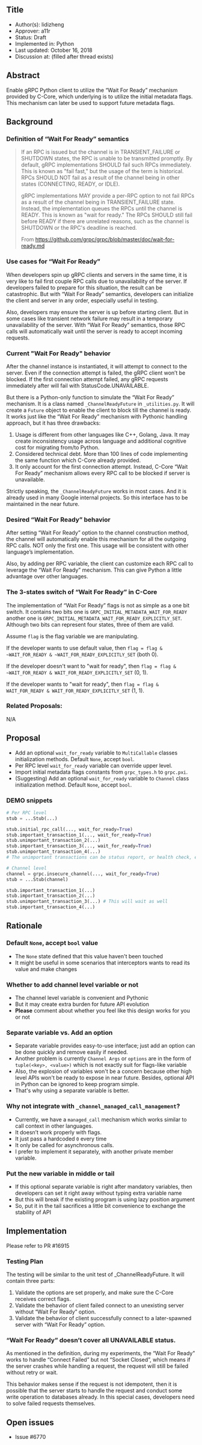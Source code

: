 Title
----
* Author(s): lidizheng
* Approver: a11r
* Status: Draft
* Implemented in: Python
* Last updated: October 16, 2018
* Discussion at: <google group thread> (filled after thread exists)

## Abstract

Enable gRPC Python client to utilize the “Wait For Ready” mechanism provided by C-Core, which underlying is to utilize the initial metadata flags. This mechanism can later be used to support future metadata flags.

## Background

### Definition of “Wait For Ready” semantics
> If an RPC is issued but the channel is in TRANSIENT_FAILURE or SHUTDOWN states, the RPC is unable to be transmitted promptly. By default, gRPC implementations SHOULD fail such RPCs immediately. This is known as "fail fast," but the usage of the term is historical. RPCs SHOULD NOT fail as a result of the channel being in other states (CONNECTING, READY, or IDLE).
> 
> gRPC implementations MAY provide a per-RPC option to not fail RPCs as a result of the channel being in TRANSIENT_FAILURE state. Instead, the implementation queues the RPCs until the channel is READY. This is known as "wait for ready." The RPCs SHOULD still fail before READY if there are unrelated reasons, such as the channel is SHUTDOWN or the RPC's deadline is reached.
> 
> From https://github.com/grpc/grpc/blob/master/doc/wait-for-ready.md 

### Use cases for “Wait For Ready”

When developers spin up gRPC clients and servers in the same time, it is very like to fail first couple RPC calls due to unavailability of the server. If developers failed to prepare for this situation, the result can be catastrophic. But with “Wait For Ready” semantics, developers can initialize the client and server in any order, especially useful in testing.

Also, developers may ensure the server is up before starting client. But in some cases like transient network failure may result in a temporary unavailability of the server. With “Wait For Ready” semantics, those RPC calls will automatically wait until the server is ready to accept incoming requests.

### Current "Wait For Ready" behavior

After the channel instance is instantiated, it will attempt to connect to the server. Even if the connection attempt is failed, the gRPC client won’t be blocked. If the first connection attempt failed, any gRPC requests immediately after will fail with StatusCode.UNAVAILABLE.

But there is a Python-only function to simulate the “Wait For Ready” mechanism. It is a class named `_ChannelReadyFuture` in `_utilities.py`. It will create a `Future` object to enable the client to block till the channel is ready. It works just like the “Wait For Ready” mechanism with Pythonic handling approach, but it has three drawbacks:

1. Usage is different from other languages like C++, Golang, Java. It may create inconsistency usage across language and additional cognitive cost for migrating from/to Python.
1. Considered technical debt. More than 100 lines of code implementing the same function which C-Core already provided.
1. It only account for the first connection attempt. Instead, C-Core “Wait For Ready” mechanism allows every RPC call to be blocked if server is unavailable.

Strictly speaking, the `_ChannelReadyFuture` works in most cases. And it is already used in many Google internal projects. So this interface has to be maintained in the near future.

### Desired “Wait For Ready” behavior
After setting “Wait For Ready” option to the channel construction method, the channel will automatically enable this mechanism for all the outgoing RPC calls. NOT only the first one. This usage will be consistent with other language’s implementation.

Also, by adding per RPC variable, the client can customize each RPC call to leverage the “Wait For Ready” mechanism. This can give Python a little advantage over other languages.

### The 3-states switch of “Wait For Ready” in C-Core
The implementation of “Wait For Ready” flags is not as simple as a one bit switch. It contains two bits one is `GRPC_INITIAL_METADATA_WAIT_FOR_READY` another one is `GRPC_INITIAL_METADATA_WAIT_FOR_READY_EXPLICITLY_SET`. Although two bits can represent four states, three of them are valid.

Assume `flag` is the flag variable we are manipulating.

If the developer wants to use default value, then `flag = flag & ~WAIT_FOR_READY & ~WAIT_FOR_READY_EXPLICITLY_SET` (both 0).

If the developer doesn't want to "wait for ready", then `flag = flag & ~WAIT_FOR_READY & WAIT_FOR_READY_EXPLICITLY_SET` (0, 1).

If the developer wants to "wait for ready", then `flag = flag & WAIT_FOR_READY & WAIT_FOR_READY_EXPLICITLY_SET` (1, 1).

### Related Proposals: 

N/A

## Proposal

* Add an optional `wait_for_ready` variable to `MultiCallable` classes initialization methods. Default `None`, accept `bool`.
* Per RPC level `wait_for_ready` variable can override upper level.
* Import initial metadata flags constants from `grpc_types.h` to `grpc.pxi`.
* (Suggesting) Add an optional `wait_for_ready` variable to `Channel` class initialization method. Default `None`, accept `bool`.

### DEMO snippets 

```Python
# Per RPC level
stub = ...Stub(...)

stub.initial_rpc_call(..., wait_for_ready=True)
stub.important_transaction_1(..., wait_for_ready=True)
stub.unimportant_transaction_2(...)
stub.important_transaction_3(..., wait_for_ready=True)
stub.unimportant_transaction_4(...)
# The unimportant transactions can be status report, or health check, etc.
```

```Python
# Channel level
channel = grpc.insecure_channel(..., wait_for_ready=True)
stub = ...Stub(channel)

stub.important_transaction_1(...)
stub.important_transaction_2(...)
stub.unimportant_transaction_3(...) # This will wait as well
stub.important_transaction_4(...)
```

## Rationale

### Default `None`, accept `bool` value
* The `None` state defined that this value haven't been touched
* It might be useful in some scenarios that interceptors wants to read its value and make changes

### Whether to add channel level variable or not
* The channel level variable is convenient and Pythonic
* But it may create extra burden for future API evolution
* **Please** comment about whether you feel like this design works for you or not

### Separate variable vs. Add an option
* Separate variable provides easy-to-use interface; just add an option can be done quickly and remove easily if needed.
* Another problem is currently `Channel Args` or `options` are in the form of `tuple(<key>, <value>)` which is not exactly suit for flags-like variable
* Also, the explosion of variables won't be a concern because other high level APIs won't be ready to expose in near future. Besides, optional API in Python can be ignored to keep program simple.
* That's why using a separate variable is better.

### Why not integrate with `_channel_managed_call_management`?
* Currently, we have a `managed_call` mechanism which works similar to call context in other languages.
* It doesn’t work properly with flags.
* It just pass a hardcoded `0` every time
* It only be called for asynchronous calls. 
* I prefer to implement it separately, with another private member variable.

### Put the new variable in middle or tail
* If this optional separate variable is right after mandatory variables, then developers can set it right away without typing extra variable name
* But this will break if the existing program is using lazy position argument
* So, put it in the tail sacrifices a little bit convenience to exchange the stability of API

## Implementation

Please refer to PR #16915

### Testing Plan
The testing will be similar to the unit test of _ChannelReadyFuture. It will contain three parts:

1. Validate the options are set properly, and make sure the C-Core receives correct flags.
2. Validate the behavior of client failed connect to an unexisting server without “Wait For Ready” option.
3. Validate the behavior of client successfully connect to a later-spawned server with “Wait For Ready” option.

### “Wait For Ready” doesn’t cover all UNAVAILABLE status.
As mentioned in the definition, during my experiments, the “Wait For Ready” works to handle “Connect Failed” but not “Socket Closed”, which means if the server crashes while handling a request, the request will still be failed without retry or wait.

This behavior makes sense if the request is not idempotent, then it is possible that the server starts to handle the request and conduct some write operation to databases already. In this special cases, developers need to solve failed requests themselves.

## Open issues

* Issue #6770
